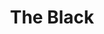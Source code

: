 ---
pid: CH380
title: The Black
location_transcription: City Hall
zipcode: 
outside_phl: 
neighborhood: 
age: '10'
age_range: 6-13
instagram: 
image_file_name: CH_380.jpg
proposal_transcription: It's a girl and it will have better cloths.
topic: African Americans,Figure
topic_summary: 0, 0
type: Sculpture Statue
keywords_other: 
credit: 
image_labels: A girl standing on a platform that says //The Black//.
twitter: 
facebook: 
permalink: "/monuments/ch380/"
layout: item-page
---